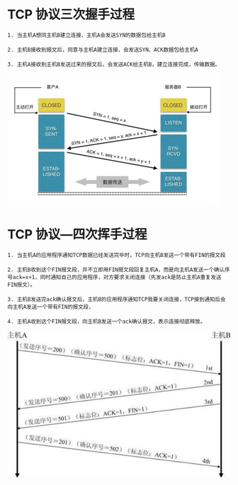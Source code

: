 # TCP 协议三次握手过程

```
1. 当主机A想同主机B建立连接，主机A会发送SYN的数据包给主机B

2. 主机B接收到报文后，同意与主机A建立连接，会发送SYN、ACK数据包给主机A

3. 主机A接收到主机B发送过来的报文后，会发送ACK给主机B，建立连接完成，传输数据。
```



![](./tcpImage\wps56.jpg) 

# TCP 协议—四次挥手过程

```
1. 当主机A的应用程序通知TCP数据已经发送完毕时，TCP向主机B发送一个带有FIN的报文段

2. 主机B收到这个FIN报文段，并不立即用FIN报文段回复主机A，而是向主机A发送一个确认序号ack=x+1，同时通知自己的应用程序，对方要求关闭连接（先发ack是防止主机A重复发送FIN报文）。

3. 主机B发送完ack确认报文后，主机B的应用程序通知TCP我要关闭连接，TCP接到通知后会向主机A发送一个带有FIN的报文段，

4. 主机A收到这个FIN报文段，向主机B发送一个ack确认报文，表示连接彻底释放。
```

![](./tcpImage\wps57.jpg) 